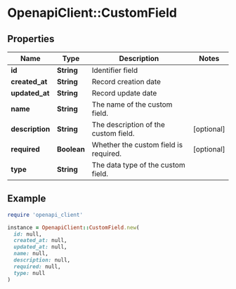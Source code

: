 # OpenapiClient::CustomField

## Properties

| Name | Type | Description | Notes |
| ---- | ---- | ----------- | ----- |
| **id** | **String** | Identifier field |  |
| **created_at** | **String** | Record creation date |  |
| **updated_at** | **String** | Record update date |  |
| **name** | **String** | The name of the custom field. |  |
| **description** | **String** | The description of the custom field. | [optional] |
| **required** | **Boolean** | Whether the custom field is required. | [optional] |
| **type** | **String** | The data type of the custom field. |  |

## Example

```ruby
require 'openapi_client'

instance = OpenapiClient::CustomField.new(
  id: null,
  created_at: null,
  updated_at: null,
  name: null,
  description: null,
  required: null,
  type: null
)
```

